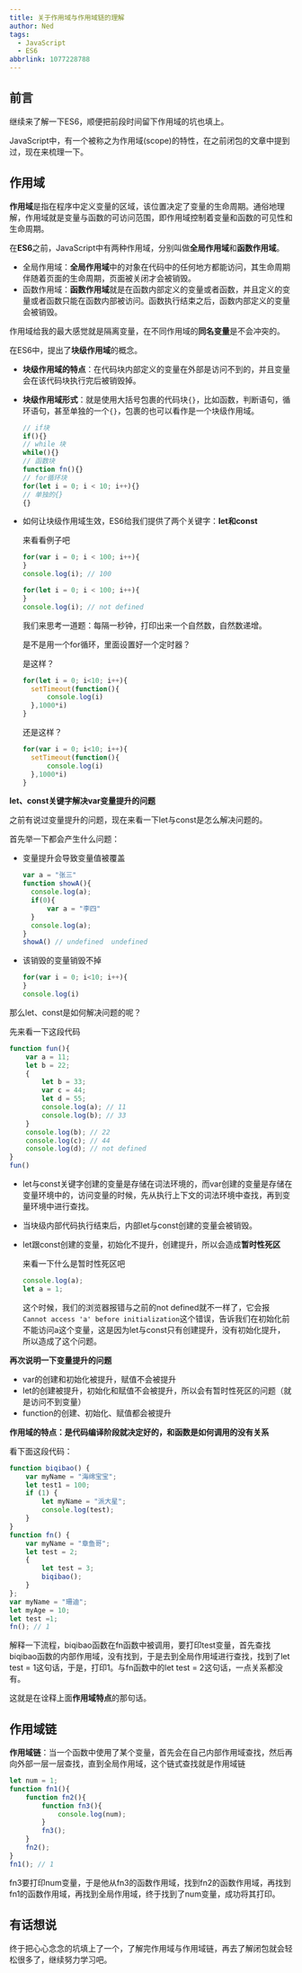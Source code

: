 ```yaml
---
title: 关于作用域与作用域链的理解
author: Ned
tags:
  - JavaScript
  - ES6
abbrlink: 1077228788
---
```

## 前言

继续来了解一下ES6，顺便把前段时间留下作用域的坑也填上。

JavaScript中，有一个被称之为作用域(scope)的特性，在之前闭包的文章中提到过，现在来梳理一下。

## 作用域

**作用域**是指在程序中定义变量的区域，该位置决定了变量的生命周期。通俗地理解，作用域就是变量与函数的可访问范围，即作用域控制着变量和函数的可见性和生命周期。

<!-- more -->

在**ES6**之前，JavaScript中有两种作用域，分别叫做**全局作用域**和**函数作用域**。

- 全局作用域：**全局作用域**中的对象在代码中的任何地方都能访问，其生命周期伴随着页面的生命周期，页面被关闭才会被销毁。
- 函数作用域：**函数作用域**就是在函数内部定义的变量或者函数，并且定义的变量或者函数只能在函数内部被访问。函数执行结束之后，函数内部定义的变量会被销毁。

作用域给我的最大感觉就是隔离变量，在不同作用域的**同名变量**是不会冲突的。

在ES6中，提出了**块级作用域**的概念。

- **块级作用域的特点**：在代码块内部定义的变量在外部是访问不到的，并且变量会在该代码块执行完后被销毁掉。

- **块级作用域形式**：就是使用大括号包裹的代码块`{}`，比如函数，判断语句，循环语句，甚至单独的一个`{}`，包裹的也可以看作是一个块级作用域。

  ```javascript
  // if块
  if(){}
  // while 块
  while(){}
  // 函数块
  function fn(){}
  // for循环块
  for(let i = 0; i < 10; i++){}
  // 单独的{}
  {}
  ```

- 如何让块级作用域生效，ES6给我们提供了两个关键字：**let和const**

  来看看例子吧

  ```javascript
  for(var i = 0; i < 100; i++){
  }
  console.log(i); // 100
  ```

  ```javascript
  for(let i = 0; i < 100; i++){
  }
  console.log(i); // not defined
  ```

  我们来思考一道题：每隔一秒钟，打印出来一个自然数，自然数递增。

  是不是用一个for循环，里面设置好一个定时器？

  是这样？

  ```javascript
  for(let i = 0; i<10; i++){
  	setTimeout(function(){
  		console.log(i)
  	},1000*i)	
  }
  ```

  还是这样？

  ```javascript
  for(var i = 0; i<10; i++){
  	setTimeout(function(){
  		console.log(i)
  	},1000*i)	
  }
  ```

**let、const关键字解决var变量提升的问题**

之前有说过变量提升的问题，现在来看一下let与const是怎么解决问题的。

首先举一下都会产生什么问题：

- 变量提升会导致变量值被覆盖

  ```javascript
  var a = "张三"
  function showA(){
  	console.log(a);
  	if(0){
  		var a = "李四"
  	}
  	console.log(a);
  }
  showA() // undefined  undefined
  ```

- 该销毁的变量销毁不掉

  ```javascript
  for(var i = 0; i<10; i++){
  }
  console.log(i)
  ```

那么let、const是如何解决问题的呢？

先来看一下这段代码

```javascript
function fun(){ 
	var a = 11;
	let b = 22;
	{ 	
		let b = 33;
		var c = 44;
        let d = 55;
        console.log(a); // 11
        console.log(b); // 33
    }
	console.log(b); // 22
	console.log(c); // 44
	console.log(d); // not defined
} 
fun()
```

- let与const关键字创建的变量是存储在词法环境的，而var创建的变量是存储在变量环境中的，访问变量的时候，先从执行上下文的词法环境中查找，再到变量环境中进行查找。

- 当块级内部代码执行结束后，内部let与const创建的变量会被销毁。

- let跟const创建的变量，初始化不提升，创建提升，所以会造成**暂时性死区**

  来看一下什么是暂时性死区吧

  ```javascript
  console.log(a);
  let a = 1;
  ```

  这个时候，我们的浏览器报错与之前的not defined就不一样了，它会报 ` Cannot access 'a' before initialization`这个错误，告诉我们在初始化前不能访问a这个变量，这是因为let与const只有创建提升，没有初始化提升，所以造成了这个问题。

**再次说明一下变量提升的问题**

- var的创建和初始化被提升，赋值不会被提升
- let的创建被提升，初始化和赋值不会被提升，所以会有暂时性死区的问题（就是访问不到变量）
- function的创建、初始化、赋值都会被提升

**作用域的特点：是代码编译阶段就决定好的，和函数是如何调用的没有关系**

看下面这段代码：

```javascript
function biqibao() { 
	var myName = "海绵宝宝";
    let test1 = 100;
    if (1) { 
    	let myName = "派大星"; 
    	console.log(test);
    }
}
function fn() { 
	var myName = "章鱼哥";
    let test = 2;
    { 
    	let test = 3;
        biqibao();
    }
};
var myName = "珊迪";
let myAge = 10;
let test =1;
fn(); // 1
```

解释一下流程，biqibao函数在fn函数中被调用，要打印test变量，首先查找biqibao函数的内部作用域，没有找到，于是去到全局作用域进行查找，找到了let test = 1这句话，于是，打印1。与fn函数中的let test = 2这句话，一点关系都没有。

这就是在诠释上面**作用域特点**的那句话。

## 作用域链

**作用域链**：当一个函数中使用了某个变量，首先会在自己内部作用域查找，然后再向外部一层一层查找，直到全局作用域，这个链式查找就是作用域链

```javascript
let num = 1;
function fn1(){
	function fn2(){
		function fn3(){
			console.log(num);
		}
		fn3();
	}
	fn2();
}
fn1(); // 1
```

fn3要打印num变量，于是他从fn3的函数作用域，找到fn2的函数作用域，再找到fn1的函数作用域，再找到全局作用域，终于找到了num变量，成功将其打印。

## 有话想说

终于把心心念念的坑填上了一个，了解完作用域与作用域链，再去了解闭包就会轻松很多了，继续努力学习吧。